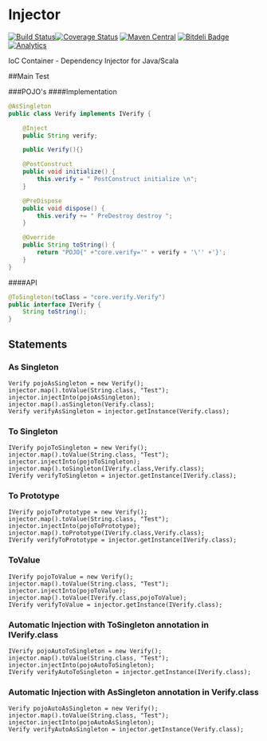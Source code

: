 Injector
========
[![Build Status](https://travis-ci.org/vicboma1/Injector.svg?branch=master)](https://travis-ci.org/vicboma1/Injector)[![Coverage Status](https://coveralls.io/repos/vicboma1/Injector/badge.svg?branch=master&service=github)](https://coveralls.io/github/vicboma1/Injector?branch=master)
[![Maven Central](https://maven-badges.herokuapp.com/maven-central/org.eluder.coveralls/coveralls-maven-plugin/badge.svg)](https://maven-badges.herokuapp.com/maven-central/org.eluder.coveralls/coveralls-maven-plugin/)
[![Bitdeli Badge](https://d2weczhvl823v0.cloudfront.net/vicboma1/injector/trend.png)](https://bitdeli.com/free "Bitdeli Badge")
[![Analytics](https://ga-beacon.appspot.com/UA-68661131-1/injector/readme)](https://github.com/igrigorik/ga-beacon)


IoC Container - Dependency Injector for Java/Scala

##Main Test

###POJO's 
####Implementation
```java
@AsSingleton                                                           
public class Verify implements IVerify {

    @Inject
    public String verify;

    public Verify(){}

    @PostConstruct
    public void initialize() {
        this.verify = " PostConstruct initialize \n";
    }

    @PreDispose
    public void dispose() {
        this.verify += " PreDestroy destroy ";
    }

    @Override
    public String toString() {
        return "POJO{" +"core.verify='" + verify + '\'' +'}';
    }
}
```
   
####API  
```java 
@ToSingleton(toClass = "core.verify.Verify")
public interface IVerify {
    String toString();
}
```

## Statements

### As Singleton
```
Verify pojoAsSingleton = new Verify();
injector.map().toValue(String.class, "Test");
injector.injectInto(pojoAsSingleton);
injector.map().asSingleton(Verify.class);
Verify verifyAsSingleton = injector.getInstance(Verify.class);
```

### To Singleton
```
IVerify pojoToSingleton = new Verify();
injector.map().toValue(String.class, "Test");
injector.injectInto(pojoToSingleton);
injector.map().toSingleton(IVerify.class,Verify.class);
IVerify verifyToSingleton = injector.getInstance(IVerify.class);
```

### To Prototype
```
IVerify pojoToPrototype = new Verify();
injector.map().toValue(String.class, "Test");
injector.injectInto(pojoToPrototype);
injector.map().toPrototype(IVerify.class,Verify.class);
IVerify verifyToPrototype = injector.getInstance(IVerify.class);
```

### ToValue
```
IVerify pojoToValue = new Verify();
injector.map().toValue(String.class, "Test");
injector.injectInto(pojoToValue);
injector.map().toValue(IVerify.class,pojoToValue);
IVerify verifyToValue = injector.getInstance(IVerify.class);
```

### Automatic Injection with ToSingleton annotation in IVerify.class
```
IVerify pojoAutoToSingleton = new Verify();
injector.map().toValue(String.class, "Test");
injector.injectInto(pojoAutoToSingleton);
IVerify verifyAutoToSingleton = injector.getInstance(IVerify.class);
```

### Automatic Injection with AsSingleton annotation in Verify.class
```
Verify pojoAutoAsSingleton = new Verify();
injector.map().toValue(String.class, "Test");
injector.injectInto(pojoAutoAsSingleton);
Verify verifyAutoAsSingleton = injector.getInstance(Verify.class);
```




